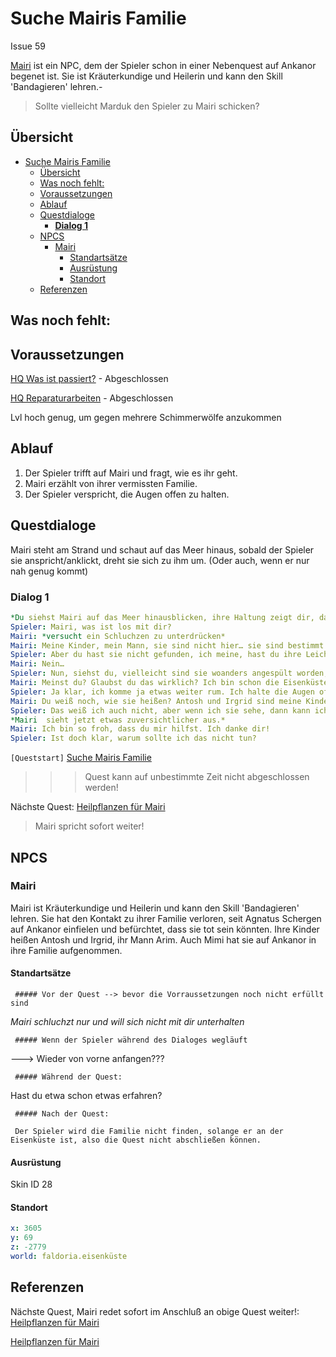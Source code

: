 # Suche Mairis Familie


Issue 59

[Mairi](#mairi) ist ein NPC, dem der Spieler schon in einer Nebenquest auf Ankanor begenet ist. Sie ist Kräuterkundige und Heilerin und kann den Skill 'Bandagieren' lehren.- 


> Sollte vielleicht Marduk den Spieler zu Mairi schicken?

## Übersicht

- [Suche Mairis Familie](#suche-mairis-familie)
  - [Übersicht](#%C3%BCbersicht)
  - [Was noch fehlt:](#was-noch-fehlt)
  - [Voraussetzungen](#voraussetzungen)
  - [Ablauf](#ablauf)
  - [Questdialoge](#questdialoge)
    - [**Dialog 1**](#dialog-1)
  - [NPCS](#npcs)
    - [Mairi](#mairi)
      - [Standartsätze](#standarts%C3%A4tze)
      - [Ausrüstung](#ausr%C3%BCstung)
      - [Standort](#standort)
  - [Referenzen](#referenzen)

## Was noch fehlt:


## Voraussetzungen

[HQ Was ist passiert?](../1-was-ist-passiert/README.md) - Abgeschlossen

[HQ Reparaturarbeiten](../2-reparaturarbeiten/README.md) - Abgeschlossen

Lvl hoch genug, um gegen mehrere Schimmerwölfe anzukommen


## Ablauf

1. Der Spieler trifft auf Mairi und fragt, wie es ihr geht.
2. Mairi erzählt von ihrer vermissten Familie.
3. Der Spieler verspricht, die Augen offen zu halten. 
   

## Questdialoge

Mairi steht am Strand und schaut auf das Meer hinaus, sobald der Spieler sie anspricht/anklickt, dreht sie sich zu ihm um. (Oder auch, wenn er nur nah genug kommt)

### **Dialog 1**

```yml
*Du siehst Mairi auf das Meer hinausblicken, ihre Haltung zeigt dir, dass sie Kummer hat*
Spieler: Mairi, was ist los mit dir?
Mairi: *versucht ein Schluchzen zu unterdrücken*
Mairi: Meine Kinder, mein Mann, sie sind nicht hier… sie sind bestimmt tot. Wir waren alle auf dem Schiff, aber nun sind sie… nicht da. 
Spieler: Aber du hast sie nicht gefunden, ich meine, hast du ihre Leichen gesehen?
Mairi: Nein…
Spieler: Nun, siehst du, vielleicht sind sie woanders angespült worden, du darfst die Hoffnung nicht aufgeben. 
Mairi: Meinst du? Glaubst du das wirklich? Ich bin schon die Eisenküste rauf und runtergelaufen, soweit ich konnte, aber da habe ich sie nicht gesehen. Kannst du nach ihnen Ausschau halten? 
Spieler: Ja klar, ich komme ja etwas weiter rum. Ich halte die Augen offen. Wenn ich sie hier an der Eisenküste nicht finde, dann vielleicht anderswo. 
Mairi: Du weiß noch, wie sie heißen? Antosh und Irgrid sind meine Kinder, Arim heißt mein Mann. Nur, wie und wo treffe ich dich wieder?
Spieler: Das weiß ich auch nicht, aber wenn ich sie sehe, dann kann ich ihnen sagen, dass du lebst. Irgendwann komme ich zurück - oder ihr fahrt alle mit dem Ballon ins Landesinnere wie ich. 
*Mairi  sieht jetzt etwas zuversichtlicher aus.*
Mairi: Ich bin so froh, dass du mir hilfst. Ich danke dir!
Spieler: Ist doch klar, warum sollte ich das nicht tun?
```

`[Queststart]` [Suche Mairis Familie](#suche-mairis-familie)

>>> Quest kann auf unbestimmte Zeit nicht abgeschlossen werden!


Nächste Quest: [Heilpflanzen für Mairi](../12-heilpflanzen-fuer-mairi/README.md)

> Mairi spricht sofort weiter!



## NPCS

### Mairi

Mairi ist Kräuterkundige und Heilerin und kann den Skill 'Bandagieren' lehren. Sie hat den Kontakt zu ihrer Familie verloren, seit Agnatus Schergen auf Ankanor einfielen und befürchtet, dass sie tot sein könnten. Ihre Kinder heißen Antosh und Irgrid, ihr Mann Arim. Auch Mimi hat sie auf Ankanor in ihre Familie aufgenommen. 

#### Standartsätze

     ##### Vor der Quest --> bevor die Vorraussetzungen noch nicht erfüllt sind

*Mairi schluchzt nur und will sich nicht mit dir unterhalten*


     ##### Wenn der Spieler während des Dialoges wegläuft

---> Wieder von vorne anfangen???

     ##### Während der Quest: 

Hast du etwa schon etwas erfahren?

     ##### Nach der Quest:

     Der Spieler wird die Familie nicht finden, solange er an der Eisenküste ist, also die Quest nicht abschließen können.  


#### Ausrüstung

Skin  ID 28

#### Standort   

```yml
x: 3605
y: 69
z: -2779
world: faldoria.eisenküste
```




## Referenzen

Nächste Quest, Mairi redet sofort im Anschluß an obige Quest weiter!: [Heilpflanzen für Mairi](../12-heilpflanzen-fuer-mairi/README.md)

[Heilpflanzen für Mairi](#heilpflanzen-fuer-mairi)
























          





